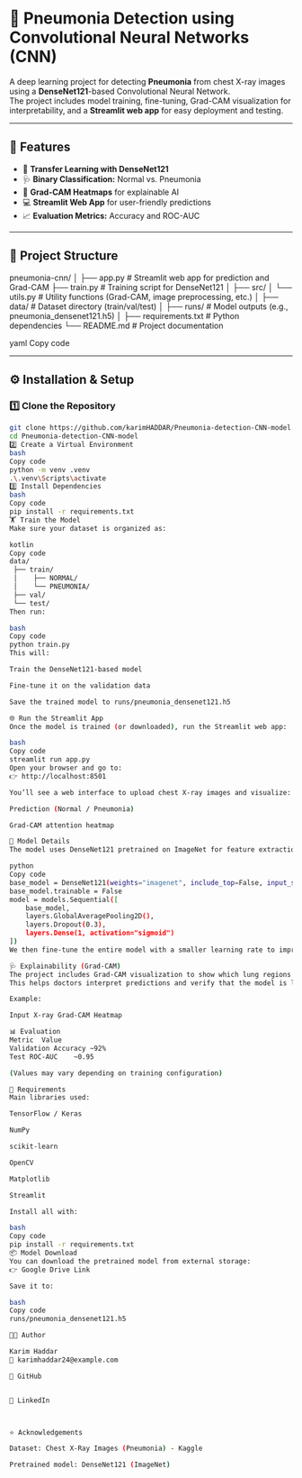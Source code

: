 # 🩻 Pneumonia Detection using Convolutional Neural Networks (CNN)

A deep learning project for detecting **Pneumonia** from chest X-ray images using a **DenseNet121**-based Convolutional Neural Network.  
The project includes model training, fine-tuning, Grad-CAM visualization for interpretability, and a **Streamlit web app** for easy deployment and testing.

---

## 🚀 Features

- 🧠 **Transfer Learning with DenseNet121**
- 🩺 **Binary Classification:** Normal vs. Pneumonia
- 🌈 **Grad-CAM Heatmaps** for explainable AI
- 💻 **Streamlit Web App** for user-friendly predictions
- 📈 **Evaluation Metrics:** Accuracy and ROC-AUC

---

## 🧩 Project Structure

pneumonia-cnn/
│
├── app.py # Streamlit web app for prediction and Grad-CAM
├── train.py # Training script for DenseNet121
│
├── src/
│ └── utils.py # Utility functions (Grad-CAM, image preprocessing, etc.)
│
├── data/ # Dataset directory (train/val/test)
│
├── runs/ # Model outputs (e.g., pneumonia_densenet121.h5)
│
├── requirements.txt # Python dependencies
└── README.md # Project documentation

yaml
Copy code

---

## ⚙️ Installation & Setup

### 1️⃣ Clone the Repository
```bash
git clone https://github.com/karimHADDAR/Pneumonia-detection-CNN-model.git
cd Pneumonia-detection-CNN-model
2️⃣ Create a Virtual Environment
bash
Copy code
python -m venv .venv
.\.venv\Scripts\activate
3️⃣ Install Dependencies
bash
Copy code
pip install -r requirements.txt
🏋️ Train the Model
Make sure your dataset is organized as:

kotlin
Copy code
data/
 ├── train/
 │    ├── NORMAL/
 │    └── PNEUMONIA/
 ├── val/
 └── test/
Then run:

bash
Copy code
python train.py
This will:

Train the DenseNet121-based model

Fine-tune it on the validation data

Save the trained model to runs/pneumonia_densenet121.h5

🌐 Run the Streamlit App
Once the model is trained (or downloaded), run the Streamlit web app:

bash
Copy code
streamlit run app.py
Open your browser and go to:
👉 http://localhost:8501

You’ll see a web interface to upload chest X-ray images and visualize:

Prediction (Normal / Pneumonia)

Grad-CAM attention heatmap

🧠 Model Details
The model uses DenseNet121 pretrained on ImageNet for feature extraction, with a custom classification head.

python
Copy code
base_model = DenseNet121(weights="imagenet", include_top=False, input_shape=(224,224,3))
base_model.trainable = False
model = models.Sequential([
    base_model,
    layers.GlobalAveragePooling2D(),
    layers.Dropout(0.3),
    layers.Dense(1, activation="sigmoid")
])
We then fine-tune the entire model with a smaller learning rate to improve accuracy.

🩺 Explainability (Grad-CAM)
The project includes Grad-CAM visualization to show which lung regions the model focused on.
This helps doctors interpret predictions and verify that the model is learning meaningful features.

Example:

Input X-ray	Grad-CAM Heatmap

📊 Evaluation
Metric	Value
Validation Accuracy	~92%
Test ROC-AUC	~0.95

(Values may vary depending on training configuration)

🧾 Requirements
Main libraries used:

TensorFlow / Keras

NumPy

scikit-learn

OpenCV

Matplotlib

Streamlit

Install all with:

bash
Copy code
pip install -r requirements.txt
📦 Model Download
You can download the pretrained model from external storage:
👉 Google Drive Link

Save it to:

bash
Copy code
runs/pneumonia_densenet121.h5

🧑‍💻 Author

Karim Haddar
📧 karimhaddar24@example.com

🔗 GitHub 


🔗 LinkedIn



⭐ Acknowledgements

Dataset: Chest X-Ray Images (Pneumonia) - Kaggle

Pretrained model: DenseNet121 (ImageNet)

